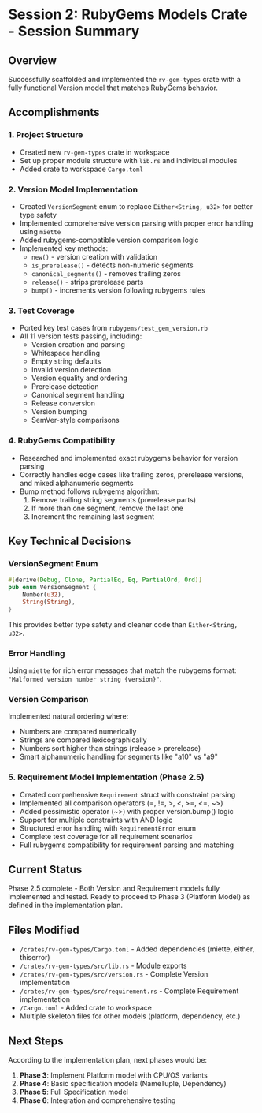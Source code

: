 # Session 2: RubyGems Models Crate - Session Summary

## Overview
Successfully scaffolded and implemented the `rv-gem-types` crate with a fully functional Version model that matches RubyGems behavior.

## Accomplishments

### 1. Project Structure
- Created new `rv-gem-types` crate in workspace
- Set up proper module structure with `lib.rs` and individual modules
- Added crate to workspace `Cargo.toml`

### 2. Version Model Implementation
- Created `VersionSegment` enum to replace `Either<String, u32>` for better type safety
- Implemented comprehensive version parsing with proper error handling using `miette`
- Added rubygems-compatible version comparison logic
- Implemented key methods:
  - `new()` - version creation with validation
  - `is_prerelease()` - detects non-numeric segments
  - `canonical_segments()` - removes trailing zeros
  - `release()` - strips prerelease parts
  - `bump()` - increments version following rubygems rules

### 3. Test Coverage
- Ported key test cases from `rubygems/test_gem_version.rb`
- All 11 version tests passing, including:
  - Version creation and parsing
  - Whitespace handling
  - Empty string defaults
  - Invalid version detection
  - Version equality and ordering
  - Prerelease detection
  - Canonical segment handling
  - Release conversion
  - Version bumping
  - SemVer-style comparisons

### 4. RubyGems Compatibility
- Researched and implemented exact rubygems behavior for version parsing
- Correctly handles edge cases like trailing zeros, prerelease versions, and mixed alphanumeric segments
- Bump method follows rubygems algorithm:
  1. Remove trailing string segments (prerelease parts)
  2. If more than one segment, remove the last one
  3. Increment the remaining last segment

## Key Technical Decisions

### VersionSegment Enum
```rust
#[derive(Debug, Clone, PartialEq, Eq, PartialOrd, Ord)]
pub enum VersionSegment {
    Number(u32),
    String(String),
}
```

This provides better type safety and cleaner code than `Either<String, u32>`.

### Error Handling
Using `miette` for rich error messages that match the rubygems format: `"Malformed version number string {version}"`.

### Version Comparison
Implemented natural ordering where:
- Numbers are compared numerically
- Strings are compared lexicographically
- Numbers sort higher than strings (release > prerelease)
- Smart alphanumeric handling for segments like "a10" vs "a9"

### 5. Requirement Model Implementation (Phase 2.5)
- Created comprehensive `Requirement` struct with constraint parsing
- Implemented all comparison operators (=, !=, >, <, >=, <=, ~>)
- Added pessimistic operator (~>) with proper version.bump() logic
- Support for multiple constraints with AND logic
- Structured error handling with `RequirementError` enum
- Complete test coverage for all requirement scenarios
- Full rubygems compatibility for requirement parsing and matching

## Current Status
Phase 2.5 complete - Both Version and Requirement models fully implemented and tested. Ready to proceed to Phase 3 (Platform Model) as defined in the implementation plan.

## Files Modified
- `/crates/rv-gem-types/Cargo.toml` - Added dependencies (miette, either, thiserror)
- `/crates/rv-gem-types/src/lib.rs` - Module exports
- `/crates/rv-gem-types/src/version.rs` - Complete Version implementation
- `/crates/rv-gem-types/src/requirement.rs` - Complete Requirement implementation
- `/Cargo.toml` - Added crate to workspace
- Multiple skeleton files for other models (platform, dependency, etc.)

## Next Steps
According to the implementation plan, next phases would be:
1. **Phase 3**: Implement Platform model with CPU/OS variants
2. **Phase 4**: Basic specification models (NameTuple, Dependency)
3. **Phase 5**: Full Specification model
4. **Phase 6**: Integration and comprehensive testing
